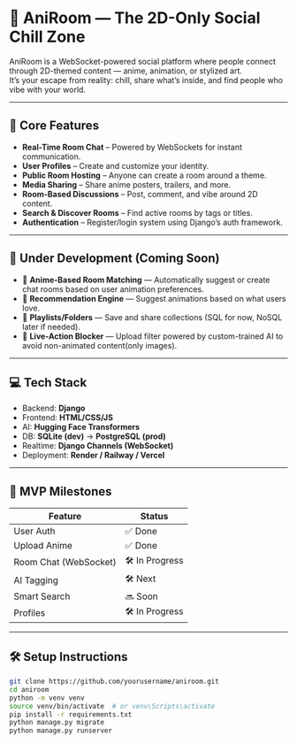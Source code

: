 # 🧿 AniRoom — The 2D-Only Social Chill Zone

AniRoom is a WebSocket-powered social platform where people connect through 2D-themed content — anime, animation, or stylized art.  
It’s your escape from reality: chill, share what’s inside, and find people who vibe with your world.

---


## 🔩 Core Features

- **Real-Time Room Chat** – Powered by WebSockets for instant communication.
- **User Profiles** – Create and customize your identity.
- **Public Room Hosting** – Anyone can create a room around a theme.
- **Media Sharing** – Share anime posters, trailers, and more.
- **Room-Based Discussions** – Post, comment, and vibe around 2D content.
- **Search & Discover Rooms** – Find active rooms by tags or titles.
- **Authentication** – Register/login system using Django’s auth framework.

---

## 🧪 Under Development (Coming Soon)

- 🧵 **Anime-Based Room Matching** — Automatically suggest or create chat rooms based on user animation preferences.
- 🧠 **Recommendation Engine** — Suggest animations based on what users love.
- 🎨 **Playlists/Folders** — Save and share collections (SQL for now, NoSQL later if needed).
- 🚫 **Live-Action Blocker** — Upload filter powered by custom-trained AI to avoid non-animated content(only images).

---

## 💻 Tech Stack

- Backend: **Django**
- Frontend: **HTML/CSS/JS**
- AI: **Hugging Face Transformers**
- DB: **SQLite (dev)** → **PostgreSQL (prod)**  
- Realtime: **Django Channels (WebSocket)**
- Deployment: **Render / Railway / Vercel**

---

## 🚀 MVP Milestones

| Feature | Status |
|--------|--------|
| User Auth | ✅ Done |
| Upload Anime | ✅ Done |
| Room Chat (WebSocket) | 🛠️ In Progress |
| AI Tagging | 🛠️ Next |
| Smart Search | 🔜 Soon |
| Profiles | 🛠️ In Progress  |

---

## 🛠️ Setup Instructions

```bash
git clone https://github.com/yourusername/aniroom.git
cd aniroom
python -m venv venv
source venv/bin/activate  # or venv\Scripts\activate
pip install -r requirements.txt
python manage.py migrate
python manage.py runserver
```

